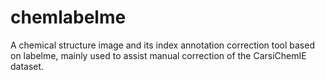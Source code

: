 # chemlabelme
A chemical structure image and its index annotation correction tool based on labelme, mainly used to assist manual correction of the CarsiChemIE dataset.
